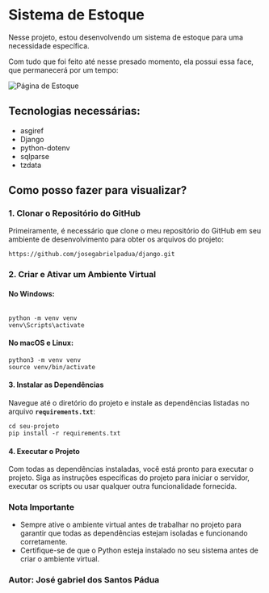 # Sistema de Estoque

Nesse projeto, estou desenvolvendo um sistema de estoque para uma necessidade específica. 

Com tudo que foi feito até nesse presado momento, ela possui essa face, que permanecerá por um tempo:

![Página de Estoque](https://github.com/josegabrielpadua/django/assets/118117592/dd1aea9e-08bc-4412-b4fa-873ab97a194f)

## Tecnologias necessárias: 

* asgiref
* Django
* python-dotenv
* sqlparse
* tzdata

## Como posso fazer para visualizar? 

### 1. Clonar o Repositório do GitHub

Primeiramente, é necessário que clone o meu repositório do GitHub em seu ambiente de desenvolvimento para obter os arquivos do projeto:

```
https://github.com/josegabrielpadua/django.git
```


### 2. Criar e Ativar um Ambiente Virtual

#### No Windows:
```

python -m venv venv
venv\Scripts\activate
```

#### No macOS e Linux:

```
python3 -m venv venv
source venv/bin/activate
```

#### 3. Instalar as Dependências

Navegue até o diretório do projeto e instale as dependências listadas no arquivo **`requirements.txt`**:

```
cd seu-projeto
pip install -r requirements.txt
```

#### 4. Executar o Projeto

Com todas as dependências instaladas, você está pronto para executar o projeto. Siga as instruções específicas do projeto para iniciar o servidor, executar os scripts ou usar qualquer outra funcionalidade fornecida.

### Nota Importante

- Sempre ative o ambiente virtual antes de trabalhar no projeto para garantir que todas as dependências estejam isoladas e funcionando corretamente.
- Certifique-se de que o Python esteja instalado no seu sistema antes de criar o ambiente virtual.

### Autor: José gabriel dos Santos Pádua 